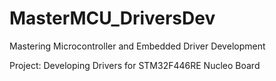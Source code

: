 # MasterMCU_DriversDev
Mastering Microcontroller and Embedded Driver Development

Project: Developing Drivers for STM32F446RE Nucleo Board
